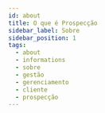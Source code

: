 ```yaml
---
id: about
title: O que é Prospecção
sidebar_label: Sobre
sidebar_position: 1
tags:
  - about
  - informations
  - sobre
  - gestão
  - gerenciamento
  - cliente
  - prospecção
---
```

